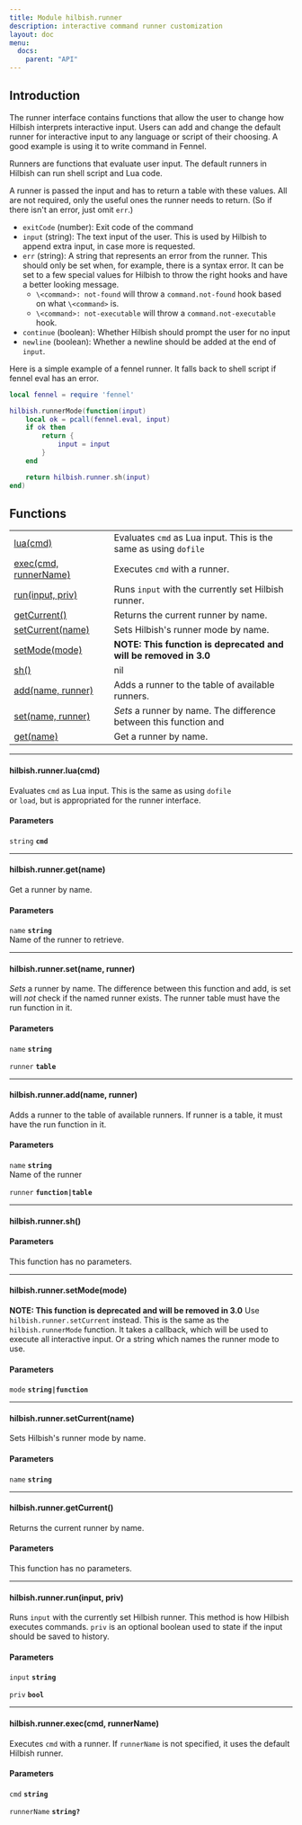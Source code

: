 ```yaml
---
title: Module hilbish.runner
description: interactive command runner customization
layout: doc
menu:
  docs:
    parent: "API"
---
```


## Introduction
 The runner interface contains functions that allow the user to change
how Hilbish interprets interactive input.
Users can add and change the default runner for interactive input to any
language or script of their choosing. A good example is using it to
write command in Fennel.

Runners are functions that evaluate user input. The default runners in
Hilbish can run shell script and Lua code.

A runner is passed the input and has to return a table with these values.
All are not required, only the useful ones the runner needs to return.
(So if there isn't an error, just omit `err`.)

- `exitCode` (number): Exit code of the command
- `input` (string): The text input of the user. This is used by Hilbish to append extra input, in case
more is requested.
- `err` (string): A string that represents an error from the runner.
This should only be set when, for example, there is a syntax error.
It can be set to a few special values for Hilbish to throw the right
hooks and have a better looking message.
	- `\<command>: not-found` will throw a `command.not-found` hook
	based on what `\<command>` is.
	- `\<command>: not-executable` will throw a `command.not-executable` hook.
- `continue` (boolean): Whether Hilbish should prompt the user for no input
- `newline` (boolean): Whether a newline should be added at the end of `input`.

Here is a simple example of a fennel runner. It falls back to
shell script if fennel eval has an error.
```lua
local fennel = require 'fennel'

hilbish.runnerMode(function(input)
	local ok = pcall(fennel.eval, input)
	if ok then
		return {
			input = input
		}
	end

	return hilbish.runner.sh(input)
end)
```

## Functions
|||
|----|----|
|<a href="#runner.lua">lua(cmd)</a>|Evaluates `cmd` as Lua input. This is the same as using `dofile`|
|<a href="#exec">exec(cmd, runnerName)</a>|Executes `cmd` with a runner.|
|<a href="#run">run(input, priv)</a>|Runs `input` with the currently set Hilbish runner.|
|<a href="#getCurrent">getCurrent()</a>|Returns the current runner by name.|
|<a href="#setCurrent">setCurrent(name)</a>|Sets Hilbish's runner mode by name.|
|<a href="#setMode">setMode(mode)</a>|**NOTE: This function is deprecated and will be removed in 3.0**|
|<a href="#sh">sh()</a>|nil|
|<a href="#add">add(name, runner)</a>|Adds a runner to the table of available runners.|
|<a href="#set">set(name, runner)</a>|*Sets* a runner by name. The difference between this function and|
|<a href="#get">get(name)</a>|Get a runner by name.|

<hr>
<div id='runner.lua'>
<h4 class='heading'>
hilbish.runner.lua(cmd)
<a href="#runner.lua" class='heading-link'>
	<i class="fas fa-paperclip"></i>
</a>
</h4>

Evaluates `cmd` as Lua input. This is the same as using `dofile`  
or `load`, but is appropriated for the runner interface.  

#### Parameters
`string` **`cmd`**  


</div>

<hr>
<div id='get'>
<h4 class='heading'>
hilbish.runner.get(name)
<a href="#get" class='heading-link'>
	<i class="fas fa-paperclip"></i>
</a>
</h4>

Get a runner by name.
#### Parameters
`name` **`string`**  
 Name of the runner to retrieve.

</div>

<hr>
<div id='set'>
<h4 class='heading'>
hilbish.runner.set(name, runner)
<a href="#set" class='heading-link'>
	<i class="fas fa-paperclip"></i>
</a>
</h4>

*Sets* a runner by name. The difference between this function and
add, is set will *not* check if the named runner exists.
The runner table must have the run function in it.
#### Parameters
`name` **`string`**  


`runner` **`table`**  


</div>

<hr>
<div id='add'>
<h4 class='heading'>
hilbish.runner.add(name, runner)
<a href="#add" class='heading-link'>
	<i class="fas fa-paperclip"></i>
</a>
</h4>

Adds a runner to the table of available runners.
If runner is a table, it must have the run function in it.
#### Parameters
`name` **`string`**  
 Name of the runner

`runner` **`function|table`**  
 

</div>

<hr>
<div id='sh'>
<h4 class='heading'>
hilbish.runner.sh()
<a href="#sh" class='heading-link'>
	<i class="fas fa-paperclip"></i>
</a>
</h4>


#### Parameters
This function has no parameters.  
</div>

<hr>
<div id='setMode'>
<h4 class='heading'>
hilbish.runner.setMode(mode)
<a href="#setMode" class='heading-link'>
	<i class="fas fa-paperclip"></i>
</a>
</h4>

**NOTE: This function is deprecated and will be removed in 3.0**
Use `hilbish.runner.setCurrent` instead.
This is the same as the `hilbish.runnerMode` function.
It takes a callback, which will be used to execute all interactive input.
Or a string which names the runner mode to use.
#### Parameters
`mode` **`string|function`**  


</div>

<hr>
<div id='setCurrent'>
<h4 class='heading'>
hilbish.runner.setCurrent(name)
<a href="#setCurrent" class='heading-link'>
	<i class="fas fa-paperclip"></i>
</a>
</h4>

Sets Hilbish's runner mode by name.
#### Parameters
`name` **`string`**  


</div>

<hr>
<div id='getCurrent'>
<h4 class='heading'>
hilbish.runner.getCurrent()
<a href="#getCurrent" class='heading-link'>
	<i class="fas fa-paperclip"></i>
</a>
</h4>

Returns the current runner by name.
#### Parameters
This function has no parameters.  
</div>

<hr>
<div id='run'>
<h4 class='heading'>
hilbish.runner.run(input, priv)
<a href="#run" class='heading-link'>
	<i class="fas fa-paperclip"></i>
</a>
</h4>

Runs `input` with the currently set Hilbish runner.
This method is how Hilbish executes commands.
`priv` is an optional boolean used to state if the input should be saved to history.
#### Parameters
`input` **`string`**  


`priv` **`bool`**  


</div>

<hr>
<div id='exec'>
<h4 class='heading'>
hilbish.runner.exec(cmd, runnerName)
<a href="#exec" class='heading-link'>
	<i class="fas fa-paperclip"></i>
</a>
</h4>

Executes `cmd` with a runner.
If `runnerName` is not specified, it uses the default Hilbish runner.
#### Parameters
`cmd` **`string`**  


`runnerName` **`string?`**  


</div>

